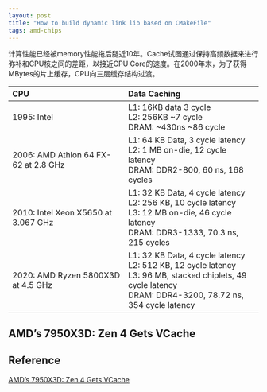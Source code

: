 ```yaml
---
layout: post
title: "How to build dynamic link lib based on CMakeFile"
tags: amd-chips
---
```


计算性能已经被memory性能拖后腿近10年。Cache试图通过保持高频数据来进行弥补和CPU核之间的差距，以接近CPU Core的速度。在2000年末，为了获得MBytes的片上缓存，CPU向三层缓存结构过渡。

|CPU         |Data Caching |
|:---        |:---         |
|1995: Intel |L1: 16KB data 3 cycle <br> L2: 256KB ~7 cycle <br> DRAM: ~430ns ~86 cycle |
|2006: AMD Athlon 64 FX-62 at 2.8 GHz| L1: 64 KB Data, 3 cycle latency <br> L2: 1 MB on-die, 12 cycle latency <br> DRAM: DDR2-800, 60 ns, 168 cycles |
|2010: Intel Xeon X5650 at 3.067 GHz |L1: 32 KB Data, 4 cycle latency <br> L2: 256 KB, 10 cycle latency <br> L3: 12 MB on-die, 46 cycle latency <br> DRAM: DDR3-1333, 70.3 ns, 215 cycles|
|2020: AMD Ryzen 5800X3D at 4.5 GHz|L1: 32 KB Data, 4 cycle latency <br> L2: 512 KB, 12 cycle latency <br> L3: 96 MB, stacked chiplets, 49 cycle latency <br> DRAM: DDR4-3200, 78.72 ns, 354 cycle latency|

## AMD’s 7950X3D: Zen 4 Gets VCache


## Reference

[AMD’s 7950X3D: Zen 4 Gets VCache](https://chipsandcheese.com/2023/04/23/amds-7950x3d-zen-4-gets-vcache/?utm_source=mailpoet&utm_medium=email&utm_campaign=new-post-from-chips-and-cheese)
